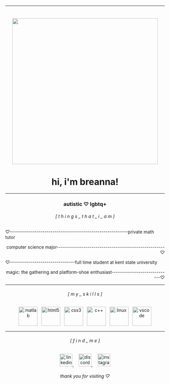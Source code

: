 ________________________________________________________________________________
<h1> </h1>
<p align="center">
<img width="460" src="https://user-images.githubusercontent.com/45157446/161337980-87a1b2e4-99ea-4fc8-ab1e-faa61357b40d.gif">
</p>

### <h1 align="center"> hi, i'm breanna! </h1>

___________________________________________________________________________________

<h3 align="center">  autistic  ♡  lgbtq+  </h3>
<h6 align="center">[  t h i n g s _ t h a t _ i _ a m  ] </h6>




<p align="left">♡----------------------------------------------------------private math tutor</p>
<p align="right">computer science major-----------------------------------------------------♡</p>
<p align="left">♡--------------------------------full time student at kent state university</p>
<p align="right"> magic: the gathering and platform-shoe enthusiast-----------------------------♡</p>

________________________________________________________________________________

<h6 align="center">[  m y _ s k i l l s  ] </h6>

<p align="center"> <img title="matlab" height="60" src="https://upload.wikimedia.org/wikipedia/commons/2/21/Matlab_Logo.png"> &nbsp; <img title="html5" height="60" src="https://www.w3.org/html/logo/downloads/HTML5_Badge_512.png"> &nbsp; <img title="css3" height="60" src="https://upload.wikimedia.org/wikipedia/commons/thumb/6/62/CSS3_logo.svg/800px-CSS3_logo.svg.png"> &nbsp; <img title="c++" height="60" src="https://brandslogos.com/wp-content/uploads/thumbs/c-logo-vector.svg"> &nbsp; <img title="linux" height="60" src="https://1000logos.net/wp-content/uploads/2017/03/LINUX-LOGO.png"> &nbsp; <img title="vscode" height="60" src="https://upload.wikimedia.org/wikipedia/commons/thumb/9/9a/Visual_Studio_Code_1.35_icon.svg/2048px-Visual_Studio_Code_1.35_icon.svg.png"> </p>

________________________________________________________________________________

<h6 align="center">[  f i n d  _ m e  ] </h6>

<p align="center"> <a href="https://www.linkedin.com/in/breannalowery" target="_blank"> <img alt="linkedin" src="https://www.edigitalagency.com.au/wp-content/uploads/Linkedin-logo-png.png" height="40"> </a> &nbsp; &nbsp; <a href="https://discordapp.com/users/bee! ♡#5188" target="_blank"> <img alt="discord" src="https://assets-global.website-files.com/6257adef93867e50d84d30e2/625eb604bb8605784489d361_Discord-Logo%2BWordmark-Color%20(1).png" height="40"> </a> &nbsp; &nbsp; <a href="https://www.instagram.com/strawberry.almonds/" target="_blank"> <img alt="instagram" src="https://www.mvppub.ca/images/59-590993_follow-us-on-instagram-logo-png-clipart.png" height="40"> </a> </p>

<h6 align="center"> thank you for visiting ♡</h6>
